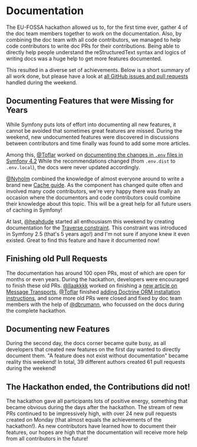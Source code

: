 # Documentation

The EU-FOSSA hackathon allowed us to, for the first time ever, gather
4 of the doc team members together to work on the documentation. Also,
by combining the doc team with all code contributors, we managed to
help code contributors to write doc PRs for their contributions. Being
able to directly help people understand the reStructuredText syntax and
logics of writing docs was a huge help to get more features documented.

This resulted in a diverse set of achievements. Below is a short summary
of all work done, but please have a look at [all GitHub issues and pull
requests](https://github.com/symfony/symfony-docs/pulls?q=label%3A"⭐️+EU-FOSSA+Hackathon")
handled during the weekend.

## Documenting Features that were Missing for Years

While Symfony puts lots of effort into documenting all new features,
it cannot be avoided that sometimes great features are missed. During the
weekend, new undocumented features were discovered in discussions between
contributors and time finally was found to add some more articles.

Among this, [@Toflar](https://github.com/Toflar) worked on [documenting the
changes in `.env` files in Symfony 4.2](https://symfony.com/doc/current/components/dotenv#usage)
While the recommendations changed (from `.env.dist` to `.env.local`), the
docs were never updated accordingly.

[@Nyholm](https://github.com/Nyholm) combined the knowledge of almost everyone
around to write a brand new [Cache guide](https://symfony.com/doc/current/cache.html).
As the component has changed quite often and involved many code contributors, we're
very happy there was finally an occasion where the documentors and code contributors
could combine their knowledge about this topic. This will be a great help for all future
users of caching in Symfony!

At last, [@heahdude](https://github.com/heahdude) started all enthousiasm this
weekend by creating documentation for the
[Traverse constraint](https://symfony.com/doc/current/reference/constraints/Traverse.html).
This constraint was introduced in Symfony 2.5 (that's 5 years ago!) and I'm not sure if
anyone knew it even existed. Great to find this feature and have it documented now!

## Finishing old Pull Requests

The documentation has around 100 open PRs, most of which are open for months or even
years. During the hackathon, developers were encouraged to finish these old PRs.
[@llaakkkk](https://github.com/llaakkkk) worked on finishing a [new article on Message
Transports](https://github.com/symfony/symfony-docs/pull/11331), [@Toflar](https://github.com/Toflar)
finished [adding Doctrine ORM installation instructions](https://github.com/symfony/symfony-docs/pull/11332),
and some more old PRs were closed and fixed by doc team members with the help of
[@dbrumann](https://github.com/dbrumann), who focussed on the docs during the complete
hackathon.

## Documenting new Features

During the second day, the docs corner became quite busy, as all developers that created
new features on the first day wanted to directly document them. "A feature does not exist
without documentation" became reality this weekend! In total, 39 different authors created
61 pull requests during the weekend!

## The Hackathon ended, the Contributions did not!

The hackathon gave all participants lots of positive energy, something that became obvious
during the days after the hackathon. The stream of new PRs continued to be impressively high,
with over 24 new pull requests created on Monday (that almost equals the achievements of the
hackathon!). As new contributors have learned how to document their features, our hopes are
high that the documentation will receive more help from all contributors in the future!
